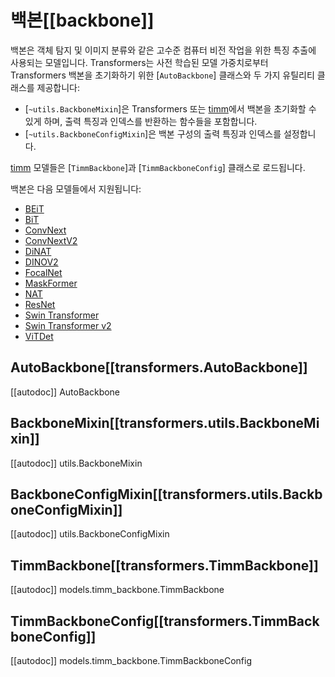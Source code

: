 <!--Copyright 2023 The HuggingFace Team. All rights reserved.

Licensed under the Apache License, Version 2.0 (the "License"); you may not use this file except in compliance with
the License. You may obtain a copy of the License at

http://www.apache.org/licenses/LICENSE-2.0

Unless required by applicable law or agreed to in writing, software distributed under the License is distributed on
an "AS IS" BASIS, WITHOUT WARRANTIES OR CONDITIONS OF ANY KIND, either express or implied. See the License for the
specific language governing permissions and limitations under the License.

⚠️ Note that this file is in Markdown but contain specific syntax for our doc-builder (similar to MDX) that may not be
rendered properly in your Markdown viewer.

-->

# 백본[[backbone]]

백본은 객체 탐지 및 이미지 분류와 같은 고수준 컴퓨터 비전 작업을 위한 특징 추출에 사용되는 모델입니다. Transformers는 사전 학습된 모델 가중치로부터 Transformers 백본을 초기화하기 위한 [`AutoBackbone`] 클래스와 두 가지 유틸리티 클래스를 제공합니다:

* [`~utils.BackboneMixin`]은 Transformers 또는 [timm](https://hf.co/docs/timm/index)에서 백본을 초기화할 수 있게 하며, 출력 특징과 인덱스를 반환하는 함수들을 포함합니다.
* [`~utils.BackboneConfigMixin`]은 백본 구성의 출력 특징과 인덱스를 설정합니다.

[timm](https://hf.co/docs/timm/index) 모델들은 [`TimmBackbone`]과 [`TimmBackboneConfig`] 클래스로 로드됩니다.

백본은 다음 모델들에서 지원됩니다:

* [BEiT](../model_doc/beit)
* [BiT](../model_doc/bit)
* [ConvNext](../model_doc/convnext)
* [ConvNextV2](../model_doc/convnextv2)
* [DiNAT](../model_doc/dinat)
* [DINOV2](../model_doc/dinov2)
* [FocalNet](../model_doc/focalnet)
* [MaskFormer](../model_doc/maskformer)
* [NAT](../model_doc/nat)
* [ResNet](../model_doc/resnet)
* [Swin Transformer](../model_doc/swin)
* [Swin Transformer v2](../model_doc/swinv2)
* [ViTDet](../model_doc/vitdet)

## AutoBackbone[[transformers.AutoBackbone]]

[[autodoc]] AutoBackbone

## BackboneMixin[[transformers.utils.BackboneMixin]]

[[autodoc]] utils.BackboneMixin

## BackboneConfigMixin[[transformers.utils.BackboneConfigMixin]]

[[autodoc]] utils.BackboneConfigMixin

## TimmBackbone[[transformers.TimmBackbone]]

[[autodoc]] models.timm_backbone.TimmBackbone

## TimmBackboneConfig[[transformers.TimmBackboneConfig]]

[[autodoc]] models.timm_backbone.TimmBackboneConfig
